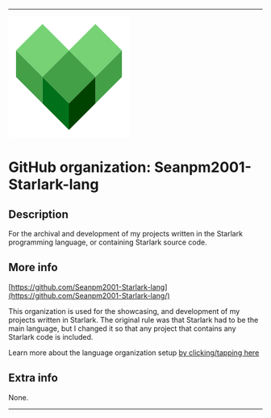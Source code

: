 
***

![StarlarkIcon.png failed to load. The file may be missing or corrupt. Check the file path for errors first.](/AdditionalInfo/2/Seanpm2001-Starlark-lang/StarlarkIcon.png)

# GitHub organization: Seanpm2001-Starlark-lang

## Description

For the archival and development of my projects written in the Starlark programming language, or containing Starlark source code.

## More info

[https://github.com/Seanpm2001-Starlark-lang](https://github.com/Seanpm2001-Starlark-lang/)

This organization is used for the showcasing, and development of my projects written in Starlark. The original rule was that Starlark had to be the main language, but I changed it so that any project that contains any Starlark code is included.

Learn more about the language organization setup [by clicking/tapping here](/AdditionalInfo/LanguageOrgs/README.md)

## Extra info

None.

***
